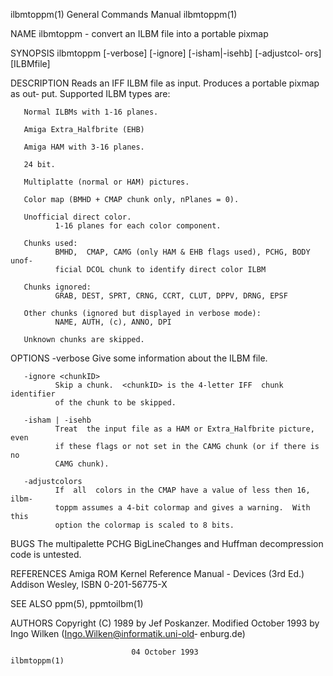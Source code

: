 ilbmtoppm(1)               General Commands Manual               ilbmtoppm(1)

NAME
       ilbmtoppm - convert an ILBM file into a portable pixmap

SYNOPSIS
       ilbmtoppm  [-verbose]  [-ignore<chunkID>] [-isham|-isehb] [-adjustcol‐
       ors] [ILBMfile]

DESCRIPTION
       Reads an IFF ILBM file as input.  Produces a portable pixmap  as  out‐
       put.  Supported ILBM types are:

       Normal ILBMs with 1-16 planes.

       Amiga Extra_Halfbrite (EHB)

       Amiga HAM with 3-16 planes.

       24 bit.

       Multiplatte (normal or HAM) pictures.

       Color map (BMHD + CMAP chunk only, nPlanes = 0).

       Unofficial direct color.
              1-16 planes for each color component.

       Chunks used:
              BMHD,  CMAP, CAMG (only HAM & EHB flags used), PCHG, BODY unof‐
              ficial DCOL chunk to identify direct color ILBM

       Chunks ignored:
              GRAB, DEST, SPRT, CRNG, CCRT, CLUT, DPPV, DRNG, EPSF

       Other chunks (ignored but displayed in verbose mode):
              NAME, AUTH, (c), ANNO, DPI

       Unknown chunks are skipped.

OPTIONS
       -verbose
              Give some information about the ILBM file.

       -ignore <chunkID>
              Skip a chunk.  <chunkID> is the 4-letter IFF  chunk  identifier
              of the chunk to be skipped.

       -isham | -isehb
              Treat  the input file as a HAM or Extra_Halfbrite picture, even
              if these flags or not set in the CAMG chunk (or if there is  no
              CAMG chunk).

       -adjustcolors
              If  all  colors in the CMAP have a value of less then 16, ilbm‐
              toppm assumes a 4-bit colormap and gives a warning.  With  this
              option the colormap is scaled to 8 bits.

BUGS
       The multipalette PCHG BigLineChanges and Huffman decompression code is
       untested.

REFERENCES
       Amiga ROM Kernel Reference Manual - Devices (3rd Ed.)
       Addison Wesley, ISBN 0-201-56775-X

SEE ALSO
       ppm(5), ppmtoilbm(1)

AUTHORS
       Copyright (C) 1989 by Jef Poskanzer.
       Modified October 1993 by Ingo Wilken  (Ingo.Wilken@informatik.uni-old‐
       enburg.de)

                               04 October 1993                   ilbmtoppm(1)
